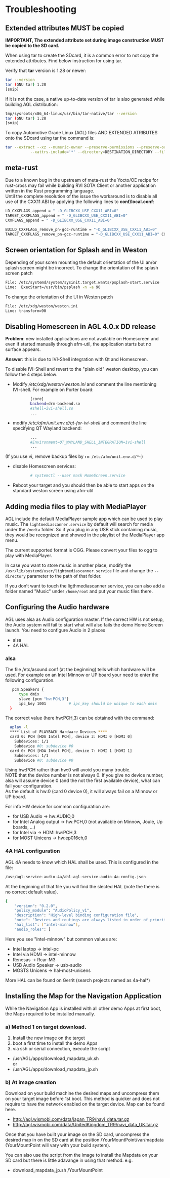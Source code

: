 # Troubleshooting

## Extended attributes MUST be copied

**IMPORTANT, The extended attribute set during image construction MUST be copied to the SD card.**

When using tar to create the SDcard, it is a common error to not copy the extended attributes. Find below instruction for using tar.

Verify that **tar** version is 1.28 or newer:

```bash
tar --version
tar (GNU tar) 1.28
[snip]
```

If it is not the case, a native up-to-date version of tar is also generated while building AGL distribution:

```bash
tmp/sysroots/x86_64-linux/usr/bin/tar-native/tar --version
tar (GNU tar) 1.28
[snip]
```

To copy Automotive Grade Linux (AGL) files AND EXTENDED ATRIBUTES onto the SDcard using tar the command is:

```bash
tar --extract --xz --numeric-owner --preserve-permissions --preserve-order --totals \
           --xattrs-include='*' --directory=DESTINATION_DIRECTORY --file=agl-demo-platform.....tar.xz
```

## meta-rust

Due to a known bug in the upstream of meta-rust the Yocto/OE recipe for rust-cross may fail while building RVI SOTA Client or another application written in the Rust programming language.  
Until the complete resolution of the issue the workaround is to disable all use of the CXX11 ABI by applying the following lines to **conf/local.conf**:

```bash
LD_CXXFLAGS_append = " -D_GLIBCXX_USE_CXX11_ABI=0"
TARGET_CXXFLAGS_append = " -D_GLIBCXX_USE_CXX11_ABI=0"
CXXFLAGS_append = " -D_GLIBCXX_USE_CXX11_ABI=0"
  
BUILD_CXXFLAGS_remove_pn-gcc-runtime = "-D_GLIBCXX_USE_CXX11_ABI=0"
TARGET_CXXFLAGS_remove_pn-gcc-runtime = "-D_GLIBCXX_USE_CXX11_ABI=0" CXXFLAGS_remove_pn-gcc-runtime = "-D_GLIBCXX_USE_CXX11_ABI=0"
```

## Screen orientation for Splash and in Weston

Depending of your scren mounting the default orientation of the UI an/or splash screen might be incorrect.
To change the orientation of the splash screen patch

```bash
File: /etc/systemd/system/sysinit.target.wants/psplash-start.service
Line:  ExecStart=/usr/bin/psplash -n -a 90
```

To change the orientation of the UI in Weston patch

```bash
File: /etc/xdg/weston/weston.ini
Line: transform=90
```

## Disabling Homescreen in AGL 4.0.x DD release

**Problem**: new installed applications are not available on Homescreen and even if started manually through afm-util, the application starts but no surface appears.

**Answer**: this is due to IVI-Shell integration with Qt and Homescreen.

To disable IVI-Shell and revert to the "plain old" weston desktop, you can follow the 4 steps below:

* Modify */etc/xdg/weston/weston.ini* and comment the line mentioning IVI-shell. For example on Porter board:

```bash
           [core]
           backend=drm-backend.so
           #shell=ivi-shell.so
           ...
```

* modify */etc/afm/unit.env.d/qt-for-ivi-shell* and comment the line specifying QT Wayland backend:

```bash
           ...
           #Environment=QT_WAYLAND_SHELL_INTEGRATION=ivi-shell
           ...
```

(If you use vi, remove backup files by `rm /etc/afm/unit.env.d/*~`)

* disable Homescreen services:

```bash
           # systemctl --user mask HomeScreen.service
```

* Reboot your target and you should then be able to start apps on the standard weston screen using afm-util

## Adding media files to play with MediaPlayer
AGL include the default MediaPlayer sample app which can be used to play music. The `lightmediascanner.service` by default will search for media under the `/media` folder. So if you plug in any USB stick containing music, they would be recognized and showed in the playlist of the MediaPlayer app menu.

The current supported format is OGG. Please convert your files to ogg to play with MediaPlayer.

In case you want to store music in another place, modify the `/usr/lib/systemd/user/lightmediascanner.service` file and change the `--directory` parameter to the path of that folder.

If you don’t want to touch the ligthmediascanner service, you can also add a folder named "Music" under `/home/root` and put your music files there.

## Configuring the Audio hardware
AGL uses alsa as Audio configuration master. If the correct HW is not setup, the Audio system will fail to start what will also fails the demo Home Screen launch.
You need to configure Audio in 2 places
* alsa
* 4A HAL
 
### alsa
 The file /etc/asound.conf (at the beginning) tells which hardware will be used.
 For example on an Intel Minnow or UP board your need to enter the following configuration.
```bash
   pcm.Speakers {
      type dmix
      slave {pcm "hw:PCH,3"}
      ipc_key 1001          # ipc_key should be unique to each dmix
  }
```
The correct value (here hw:PCH,3) can be obtained with the command:
```bash
  aplay -l
  **** List of PLAYBACK Hardware Devices ****
  card 0: PCH [HDA Intel PCH], device 3: HDMI 0 [HDMI 0]
    Subdevices: 1/1
    Subdevice #0: subdevice #0
  card 0: PCH [HDA Intel PCH], device 7: HDMI 1 [HDMI 1]
    Subdevices: 1/1
    Subdevice #0: subdevice #0
```
Using hw:PCH rather than hw:0 will avoid you many trouble.<br>
NOTE that the device number is not always 0. If you give no device number, alsa will assume device 0 (and the not the first available device), what can fail your configuration.<br>
As the default is hw:0 (card 0 device 0), it will always fail on a Minnow or UP board.

For info HW device for common configuration are:
* for USB Audio -> hw:AUDIO,0
* for Intel Analog output -> hw:PCH,0 (not available on Minnow, Joule, Up boards, ...)
* for Intel via -> HDMI hw:PCH,3
* for MOST Unicens -> hw:ep016ch,0

### 4A HAL configuration
AGL 4A needs to know which HAL shall be used. This is configured in the file:
```bash
/usr/agl-service-audio-4a/ahl-agl-service-audio-4a-config.json
```
At the beginning of that file you will find the slected HAL (note the there is no correct default value).
```bash
{
    "version": "0.2.0",
    "policy_module": "AudioPolicy_v1",
    "description": "High-level binding configuration file",
    "note": "Devices and routings are always listed in order of priority (for device selection rules)",
    "hal_list": ["intel-minnow"],
    "audio_roles": [
```
Here you see "intel-minnow" but common values are:
* Intel laptop -> intel-pc
* Intel via HDMI -> intel-minnow
* Renesas -> Rcar-M3
* USB Audio Speaker -> usb-audio
* MOSTS Unicens -> hal-most-unicens

More HAL can be found on Gerrit (search projects named as 4a-hal*)

## Installing the Map for the Navigation Application
While the Navigation App is installed with all other demo Apps at first boot, the Maps required to be installed manually.

### a) Method 1 on target download.

 1. Install the new image on the target
 2. boot a first time to install the demo Apps
 3. via ssh or serial connection, execute the script
  * /usr/AGL/apps/download_mapdata_uk.sh <br>
    or
  * /usr/AGL/apps/download_mapdata_jp.sh

### b) At image creation

Download on your build machine the desired maps and uncompress them on your target image before 1st boot.
This method is quicker and does not require to have the network enabled on the target device.
Map can be found here.
 * http://agl.wismobi.com/data/japan_TR9/navi_data.tar.gz
 * http://agl.wismobi.com/data/UnitedKingdom_TR9/navi_data_UK.tar.gz

Once that you have built your image on the SD card, uncompress the desired map in on the SD card at the position /YourMountPoint/var/mapdata <br>
(YourMountPoint will vary with your build system).<br>

You can also use the script from the image to install the Mapdata on your SD card but there is little adavange in using that method. e.g.
* download_mapdata_jp.sh /YourMountPoint

